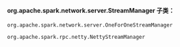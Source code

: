 #### org.apache.spark.network.server.StreamManager 子类：

    org.apache.spark.network.server.OneForOneStreamManager
    
    org.apache.spark.rpc.netty.NettyStreamManager